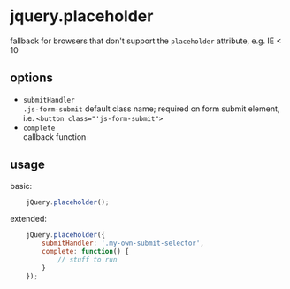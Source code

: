 jquery.placeholder
==================

fallback for browsers that don't support the `placeholder` attribute, e.g. IE &lt; 10


## options

* `submitHandler`<br/>
`.js-form-submit` default class name; required on form submit element, i.e. `<button class="'js-form-submit">`
* `complete`<br/>
callback function

## usage

basic:

```js
	jQuery.placeholder();
```

extended:

```js
	jQuery.placeholder({
		submitHandler: '.my-own-submit-selector',
		complete: function() {
			// stuff to run
		}
	});
```
